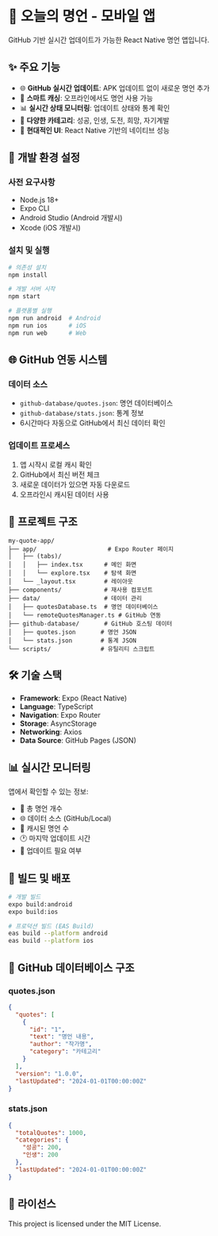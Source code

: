 # 📱 오늘의 명언 - 모바일 앱

GitHub 기반 실시간 업데이트가 가능한 React Native 명언 앱입니다.

## ✨ 주요 기능

- 🌐 **GitHub 실시간 업데이트**: APK 업데이트 없이 새로운 명언 추가
- 💾 **스마트 캐싱**: 오프라인에서도 명언 사용 가능  
- 📊 **실시간 상태 모니터링**: 업데이트 상태와 통계 확인
- 🎯 **다양한 카테고리**: 성공, 인생, 도전, 희망, 자기계발
- 🎨 **현대적인 UI**: React Native 기반의 네이티브 성능

## 🚀 개발 환경 설정

### 사전 요구사항
- Node.js 18+
- Expo CLI
- Android Studio (Android 개발시)
- Xcode (iOS 개발시)

### 설치 및 실행

```bash
# 의존성 설치
npm install

# 개발 서버 시작
npm start

# 플랫폼별 실행
npm run android  # Android
npm run ios      # iOS  
npm run web      # Web
```

## 🌐 GitHub 연동 시스템

### 데이터 소스
- `github-database/quotes.json`: 명언 데이터베이스
- `github-database/stats.json`: 통계 정보
- 6시간마다 자동으로 GitHub에서 최신 데이터 확인

### 업데이트 프로세스
1. 앱 시작시 로컬 캐시 확인
2. GitHub에서 최신 버전 체크
3. 새로운 데이터가 있으면 자동 다운로드
4. 오프라인시 캐시된 데이터 사용

## 📁 프로젝트 구조

```
my-quote-app/
├── app/                    # Expo Router 페이지
│   ├── (tabs)/
│   │   ├── index.tsx      # 메인 화면
│   │   └── explore.tsx    # 탐색 화면
│   └── _layout.tsx        # 레이아웃
├── components/            # 재사용 컴포넌트
├── data/                  # 데이터 관리
│   ├── quotesDatabase.ts  # 명언 데이터베이스
│   └── remoteQuotesManager.ts # GitHub 연동
├── github-database/       # GitHub 호스팅 데이터
│   ├── quotes.json       # 명언 JSON
│   └── stats.json        # 통계 JSON
└── scripts/              # 유틸리티 스크립트
```

## 🛠️ 기술 스택

- **Framework**: Expo (React Native)
- **Language**: TypeScript
- **Navigation**: Expo Router
- **Storage**: AsyncStorage
- **Networking**: Axios
- **Data Source**: GitHub Pages (JSON)

## 📊 실시간 모니터링

앱에서 확인할 수 있는 정보:
- 📱 총 명언 개수
- 🌐 데이터 소스 (GitHub/Local)
- 💾 캐시된 명언 수
- 🕐 마지막 업데이트 시간
- 🔄 업데이트 필요 여부

## 🔧 빌드 및 배포

```bash
# 개발 빌드
expo build:android
expo build:ios

# 프로덕션 빌드 (EAS Build)
eas build --platform android
eas build --platform ios
```

## 🌟 GitHub 데이터베이스 구조

### quotes.json
```json
{
  "quotes": [
    {
      "id": "1",
      "text": "명언 내용",
      "author": "작가명",
      "category": "카테고리"
    }
  ],
  "version": "1.0.0",
  "lastUpdated": "2024-01-01T00:00:00Z"
}
```

### stats.json
```json
{
  "totalQuotes": 1000,
  "categories": {
    "성공": 200,
    "인생": 200
  },
  "lastUpdated": "2024-01-01T00:00:00Z"
}
```

## 📄 라이선스

This project is licensed under the MIT License.

